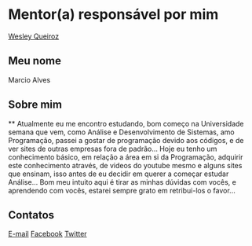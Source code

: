 # Mentor(a) responsável por mim

[Wesley Queiroz](/profiles/mentors/profiles/wesley_queiroz.md)

## Meu nome
Marcio Alves

## Sobre mim
** Atualmente eu me encontro estudando, bom começo na Universidade semana que vem, como Análise e Desenvolvimento de Sistemas, amo Programação, passei a gostar de programação devido aos códigos, e de ver sites de outras empresas fora de padrão... Hoje eu tenho um conhecimento básico, em relação a área em si da Programação, adquirir este conhecimento através, de videos do youtube mesmo e alguns sites que ensinam, isso antes de eu decidir em querer a começar estudar Análise... Bom meu intuito aqui é tirar as minhas dúvidas com vocês, e aprendendo com vocês, estarei sempre grato em retribui-los o favor...


## Contatos

[E-mail](mailto:marciiosouza@outlook.com)
[Facebook](https://www.facebook.com/MarciioSouzah)
[Twitter](https://twitter.com/MarciioSouz)
